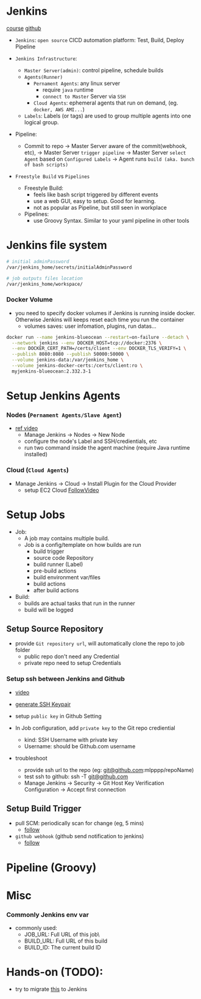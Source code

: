 # Jenkins
[course](https://www.youtube.com/watch?v=6YZvp2GwT0A)
[github](https://github.com/mlpppp/jenkins-101)

- `Jenkins`: `open source` CICD automation platform: Test, Build, Deploy Pipeline


- `Jenkins Infrastructure`:
    - `Master Server(admin)`: control pipeline, schedule builds
    - `Agents(Runner)`
        - `Pernament Agents`: any linux server
            - require `java` runtime
            - `connect to Master` Server via `SSH`
        - `Cloud Agents`: ephemeral agents that run on demand, (eg. `docker, AWS AMI...`)
    - `Labels`: Labels (or tags) are used to group multiple agents into one logical group.
- Pipeline:
    - Commit to repo 
    -> Master Server aware of the commit(webhook, etc), 
    -> Master Server `trigger pipeline`
    -> Master Server `select Agent` based on `Configured Labels` 
    -> Agent runs `build (aka. bunch of bash scripts)`


- `Freestyle Build` vs `Pipelines`
    - Freestyle Build: 
        - feels like bash script triggered by different events
        - use a web GUI,  easy to setup. Good for learning.
        - not as popular as Pipeline, but still seen in workplace
    - Pipelines:
        - use Groovy Syntax. Similar to your yaml pipeline in other tools
    



# Jenkins file system
```bash
# initial adminPassword
/var/jenkins_home/secrets/initialAdminPassword

# job outputs files location
/var/jenkins_home/workspace/
```

### Docker Volume
- you need to specify docker volumes if Jenkins is running inside docker. Otherwise Jenkins will keeps reset each time you run the container
    - volumes saves: user infomation, plugins, run datas...
```bash
docker run --name jenkins-blueocean --restart=on-failure --detach \
  --network jenkins --env DOCKER_HOST=tcp://docker:2376 \
  --env DOCKER_CERT_PATH=/certs/client --env DOCKER_TLS_VERIFY=1 \
  --publish 8080:8080 --publish 50000:50000 \
  --volume jenkins-data:/var/jenkins_home \
  --volume jenkins-docker-certs:/certs/client:ro \
  myjenkins-blueocean:2.332.3-1
```
 

# Setup Jenkins Agents
### Nodes (`Pernament Agents/Slave Agent`)
- [ref video](https://www.youtube.com/watch?v=fphtfmAsfhU)
    - Manage Jenkins -> Nodes -> New Node
    - configure the node's Label and SSH/credientials, etc
    - run two command inside the agent machine (require Java runtime installed)

### Cloud (`Cloud Agents`)
- Manage Jenkins -> Cloud -> Install Plugin for the Cloud Provider
    - setup EC2 Cloud [FollowVideo](https://www.youtube.com/watch?v=RkaqRsockfg) 

# Setup Jobs 
- Job: 
    - A job may contains multiple build.
    - Job is a config/template on how builds are run
        - build trigger
        - source code Repository
        - build runner (Label)
        - pre-build actions 
        - build environment var/files
        - build actions
        - after build actions
- Build: 
    - builds are actual tasks that run in the runner
    - build will be logged

## Setup Source Repository
- provide `Git repository url`, will automatically clone the repo to job folder
    - public repo don't need any Credential
    - private repo need to setup Credentials

### Setup ssh between Jenkins and Github
- [video](https://www.youtube.com/watch?v=9-ij0cJLDz4)
- [generate SSH Keypair](https://docs.github.com/en/authentication/connecting-to-github-with-ssh/generating-a-new-ssh-key-and-adding-it-to-the-ssh-agent)
- setup `public key` in Github Setting
- In Job configuration, add `private key` to the Git repo crediential 
    - kind: SSH Username with private key
    - Username: should be Github.com username

- troubleshoot
    - provide ssh url to the repo (eg: git@github.com:mlpppp/repoName)
    - test ssh to github: ssh -T git@github.com
    - Manage Jenkins -> Security -> Git Host Key Verification Configuration -> Accept first connection


## Setup Build Trigger
- pull SCM: periodically scan for change (eg, 5 mins)
    - [follow](https://youtu.be/6YZvp2GwT0A?t=2882)
- `github webhook` (github send notification to jenkins)
    - [follow](https://www.youtube.com/watch?v=PhxZamqYJws)



# Pipeline (Groovy)


# Misc
### Commonly Jenkins env var
- commonly used:
    - JOB_URL: Full URL of this job\
    - BUILD_URL: Full URL of this build
    - BUILD_ID: The current build ID

# Hands-on (TODO): 
- try to migrate [this](https://gitlab.com/nanuchi/gitlab-cicd-crash-course) to Jenkins

